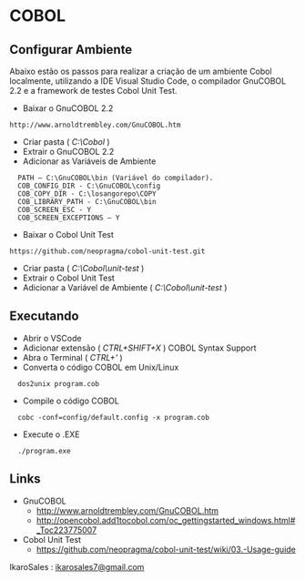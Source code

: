 # COBOL

## Configurar Ambiente  
Abaixo estão os passos para realizar a criação de um ambiente Cobol localmente, utilizando a IDE Visual Studio Code, o compilador GnuCOBOL 2.2 e a framework de testes Cobol Unit Test.

  * Baixar o GnuCOBOL 2.2
  ```
  http://www.arnoldtrembley.com/GnuCOBOL.htm
  ```
  * Criar pasta ( *C:\Cobol* )
  * Extrair o GnuCOBOL 2.2
  * Adicionar as Variáveis de Ambiente
  ```
    PATH – C:\GnuCOBOL\bin (Variável do compilador).
    COB_CONFIG_DIR - C:\GnuCOBOL\config
    COB_COPY_DIR - C:\losangorepo\COPY
    COB_LIBRARY_PATH - C:\GnuCOBOL\bin
    COB_SCREEN_ESC - Y
    COB_SCREEN_EXCEPTIONS – Y
  ```
  * Baixar o Cobol Unit Test
  ```
  https://github.com/neopragma/cobol-unit-test.git
  ```
  * Criar pasta ( *C:\Cobol\unit-test* )
  * Extrair o Cobol Unit Test
  * Adicionar a Variável de Ambiente ( *C:\Cobol\unit-test* )

## Executando 
  * Abrir o VSCode
  * Adicionar extensão ( *CTRL+SHIFT+X* ) COBOL Syntax Support
  * Abra o Terminal ( *CTRL+'* )
  * Converta o código COBOL em Unix/Linux
  ```
    dos2unix program.cob
  ```
  * Compile o código COBOL 
  ```
    cobc -conf=config/default.config -x program.cob
  ```
  * Execute o .EXE
  ```
    ./program.exe
  ```

## Links
  * GnuCOBOL
	  * http://www.arnoldtrembley.com/GnuCOBOL.htm
	  * http://opencobol.add1tocobol.com/oc_gettingstarted_windows.html#_Toc223775007
  * Cobol Unit Test
	  * https://github.com/neopragma/cobol-unit-test/wiki/03.-Usage-guide

IkaroSales : <ikarosales7@gmail.com>